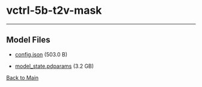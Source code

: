 
# vctrl-5b-t2v-mask
---



## Model Files

- [config.json](https://paddlenlp.bj.bcebos.com/models/community/paddlemix/vctrl-5b-t2v-mask/config.json) (503.0 B)

- [model_state.pdparams](https://paddlenlp.bj.bcebos.com/models/community/paddlemix/vctrl-5b-t2v-mask/model_state.pdparams) (3.2 GB)


[Back to Main](../../)